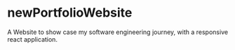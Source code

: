 # newPortfolioWebsite
A Website to show case my software engineering journey, with a responsive react application.
